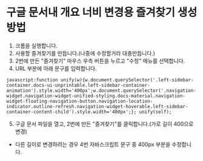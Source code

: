 # 구글 문서내 개요 너비 변경용 즐겨찾기 생성 방법

1. 크롬을 실행합니다.
2. 사용할 즐겨찾기를 만듭니다.(나중에 수정할거라 대충만듭니다.)
3. 2번에 만든 "즐겨찾기" 마우스 우측 버튼을 누르고 "수정" 메뉴를 선택합니다.
4. URL 부분에 아래 문구를 입력합니다.

```
javascript:function unify(w){w.document.querySelector('.left-sidebar-container.docs-ui-unprintable.left-sidebar-container-animation').style.width='400px';w.document.querySelector('.navigation-widget.navigation-widget-unified-styling.docs-material.navigation-widget-floating-navigation-button.navigation-location-indicator.outline-refresh.navigation-widget-hoverable.left-sidebar-container-content-child').style.width='400px';}; unify(self);
```

5. 구글 문서 파일을 열고, 2번에 만든 "즐겨찾기"를 클릭합니다.(가로 길이 400으로 변경)
- 다른 길이로 변경하려는 경우 4번 자바스크립트 문구 중 400px 부분을 수정합니다.
